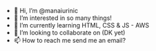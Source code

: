 - 👋 Hi, I’m @manaiurinic
- 👀 I’m interested in so many things!
- 🌱 I’m currently learning HTML, CSS & JS - AWS
- 💞️ I’m looking to collaborate on (DK yet)
- 📫 How to reach me send me an email?

<!---
manaiurinic/manaiurinic is a ✨ special ✨ repository because its `README.md` (this file) appears on your GitHub profile.
You can click the Preview link to take a look at your changes.
--->
